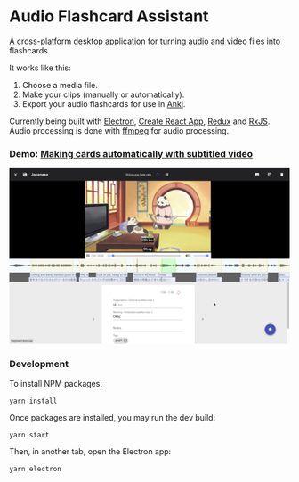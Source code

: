 # Audio Flashcard Assistant

A cross-platform desktop application for turning audio and video files into flashcards.

It works like this:

1. Choose a media file.
2. Make your clips (manually or automatically).
3. Export your audio flashcards for use in [Anki](https://apps.ankiweb.net/).

Currently being built with [Electron](https://electronjs.org), [Create React App](https://github.com/facebookincubator/create-react-app), [Redux](https://redux.js.org/) and [RxJS](https://rxjs-dev.firebaseapp.com/). Audio processing is done with [ffmpeg](https://ffmpeg.org/) for audio processing.

### Demo: [Making cards automatically with subtitled video](https://www.youtube.com/watch?v=kFEfS8dyKQ8)
[![Audio Flashcard Assistant](img/screenshot_190604.png)](https://www.youtube.com/watch?v=kFEfS8dyKQ8)


### Development

To install NPM packages:

```
yarn install
```

Once packages are installed, you may run the dev build:

```
yarn start
```


Then, in another tab, open the Electron app:

```
yarn electron
```
